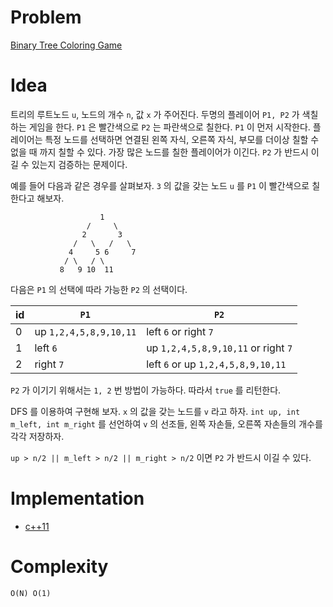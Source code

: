 # Problem

[Binary Tree Coloring Game](https://leetcode.com/problems/binary-tree-coloring-game/)

# Idea

트리의 루트노드 `u`, 노드의 개수 `n`, 값 `x` 가 주어진다.  두명의
플레이어 `P1, P2` 가 색칠하는 게임을 한다. `P1` 은 빨간색으로 `P2` 는
파란색으로 칠한다. `P1` 이 먼저 시작한다. 플레이어는 특정 노드를
선택하면 연결된 왼쪽 자식, 오른쪽 자식, 부모를 더이상 칠할 수 없을 때
까지 칠할 수 있다. 가장 많은 노드를 칠한 플레이어가 이긴다. `P2` 가
반드시 이길 수 있는지 검증하는 문제이다.

예를 들어 다음과 같은 경우를 살펴보자. `3` 의 값을 갖는 노드 `u` 를
`P1` 이 빨간색으로 칠한다고 해보자. 

```
                    1
                 /     \ 
                2       3
              /   \   /   \
             4     5 6     7
            / \   / \
           8   9 10  11
```

다음은 `P1` 의 선택에 따라 가능한 `P2` 의 선택이다.

| id | `P1` | `P2` |
|----|------|------|
| 0  | up `1,2,4,5,8,9,10,11` | left `6` or right `7` |
| 1  | left `6` | up `1,2,4,5,8,9,10,11` or right `7` |
| 2  | right `7` | left `6` or up `1,2,4,5,8,9,10,11` |

`P2` 가 이기기 위해서는 `1, 2` 번 방법이 가능하다. 따라서 `true`
를 리턴한다.

DFS 를 이용하여 구현해 보자. `x` 의 값을 갖는 노드를 `v` 라고 하자.
`int up, int m_left, int m_right` 를 선언하여 `v` 의 선조들,
왼쪽 자손들, 오른쪽 자손들의 개수를 각각 저장하자.

`up > n/2 || m_left > n/2 || m_right > n/2` 이면
`P2` 가 반드시 이길 수 있다.

# Implementation

* [c++11](a.cpp)

# Complexity

```
O(N) O(1)
```

